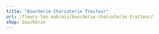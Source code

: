 ```yaml
---
title: "Boucherie Charcuterie Traiteur"
url: /fleury-les-aubrais/boucherie-charcuterie-traiteur/
shop: boucherie
---
```

